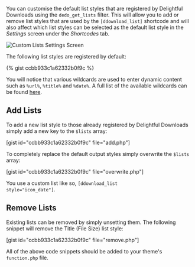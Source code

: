 You can customise the default list styles that are registered by Delightful Downloads using the <code>dedo_get_lists</code> filter. This will allow you to add or remove list styles that are used by the <code>[ddownload_list]</code> shortcode and will also affect which list styles can be selected as the default list style in the <em>Settings</em> screen under the <em>Shortcodes</em> tab.

<img src="https://delightfuldownloads.com/wp-content/uploads/2014/02/custom-list-settings.jpg" alt="Custom Lists Settings Screen" />

The following list styles are registered by default:

{% gist ccbb933c1a62332b0f9c %}

You will notice that various wildcards are used to enter dynamic content such as <code>%url%</code>, <code>%title%</code> and <code>%date%</code>. A full list of the available wildcards can be found <a title="Wildcards" href="https://delightfuldownloads.com/documentation/wildcards/">here</a>.
<h2>Add Lists</h2>
To add a new list style to those already registered by Delightful Downloads simply add a new key to the <code>$lists</code> array:

[gist id="ccbb933c1a62332b0f9c" file="add.php"]

To completely replace the default output styles simply overwrite the <code>$lists</code> array:

[gist id="ccbb933c1a62332b0f9c" file="overwrite.php"]

You use a custom list like so, <code>[ddownload_list style="icon_date"]</code>.
<h2>Remove Lists</h2>
Existing lists can be removed by simply unsetting them. The following snippet will remove the Title (File Size) list style:

[gist id="ccbb933c1a62332b0f9c" file="remove.php"]

All of the above code snippets should be added to your theme's <code>function.php</code> file.
